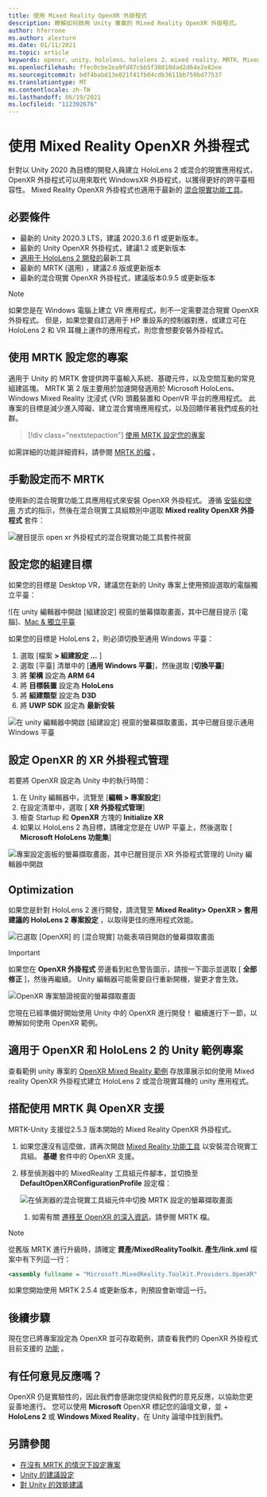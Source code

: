 ```yaml
---
title: 使用 Mixed Reality OpenXR 外掛程式
description: 瞭解如何啟用 Unity 專案的 Mixed Reality OpenXR 外掛程式。
author: hferrone
ms.author: alexturn
ms.date: 01/11/2021
ms.topic: article
keywords: openxr、unity、hololens、hololens 2、mixed reality、MRTK、Mixed Reality 工具組、增強的現實、虛擬實境、混合現實耳機、學習、教學課程、快速入門
ms.openlocfilehash: ffec0cbe2ea9fd87cbb5f38010dad2d64e2e82ee
ms.sourcegitcommit: bdf4babd13e021f41fb04cdb3611bb759bd77537
ms.translationtype: MT
ms.contentlocale: zh-TW
ms.lasthandoff: 06/19/2021
ms.locfileid: "112392676"
---
```

# <a name="using-the-mixed-reality-openxr-plugin"></a>使用 Mixed Reality OpenXR 外掛程式

針對以 Unity 2020 為目標的開發人員建立 HoloLens 2 或混合的現實應用程式，OpenXR 外掛程式可以用來取代 WindowsXR 外掛程式，以獲得更好的跨平臺相容性。  Mixed Reality OpenXR 外掛程式也適用于最新的 [混合現實功能工具](welcome-to-mr-feature-tool.md)。

## <a name="prerequisites"></a>必要條件

* 最新的 Unity 2020.3 LTS，建議 2020.3.6 f1 或更新版本。
* 最新的 Unity OpenXR 外掛程式，建議1.2 或更新版本
* [適用于 HoloLens 2 開發的](/windows/mixed-reality/develop/install-the-tools?tabs=unity#installation-checklist)最新工具
* 最新的 MRTK (選用) ，建議2.6 版或更新版本
* 最新的混合現實 OpenXR 外掛程式，建議版本0.9.5 或更新版本

> [!NOTE]
> 如果您是在 Windows 電腦上建立 VR 應用程式，則不一定需要混合現實 OpenXR 外掛程式。 但是，如果您要自訂適用于 HP 重設系的控制器對應，或建立可在 HoloLens 2 和 VR 耳機上運作的應用程式，則您會想要安裝外掛程式。

## <a name="setting-up-your-project-with-mrtk"></a>使用 MRTK 設定您的專案

適用于 Unity 的 MRTK 會提供跨平臺輸入系統、基礎元件，以及空間互動的常見組建區塊。 MRTK 第 2 版主要用於加速開發適用於 Microsoft HoloLens、Windows Mixed Reality 沈浸式 (VR) 頭戴裝置和 OpenVR 平台的應用程式。 此專案的目標是減少進入障礙、建立混合實境應用程式，以及回饋伴著我們成長的社群。

> [!div class="nextstepaction"]
> [使用 MRTK 設定您的專案](/windows/mixed-reality/develop/unity/tutorials/mr-learning-base-02?tabs=openxr)

如需詳細的功能詳細資料，請參閱 [MRTK 的檔](/windows/mixed-reality/mrtk-unity) 。

## <a name="manual-setup-without-mrtk"></a>手動設定而不 MRTK

使用新的混合現實功能工具應用程式來安裝 OpenXR 外掛程式。 遵循 [安裝和使用](welcome-to-mr-feature-tool.md) 方式的指示，然後在混合現實工具組類別中選取 **Mixed reality OpenXR 外掛程式** 套件：

![醒目提示 open xr 外掛程式的混合現實功能工具套件視窗](images/feature-tool-openxr.png)

## <a name="setting-your-build-target"></a>設定您的組建目標

如果您的目標是 Desktop VR，建議您在新的 Unity 專案上使用預設選取的電腦獨立平臺：

![在 unity 編輯器中開啟 [組建設定] 視窗的螢幕擷取畫面，其中已醒目提示 [電腦]、[Mac & 獨立平臺](images/wmr-config-img-3.png)

如果您的目標是 HoloLens 2，則必須切換至通用 Windows 平臺：

1. 選取 [檔案 **> 組建設定 ...** ]
2. 選取 [平臺] 清單中的 [**通用 Windows 平臺**]，然後選取 [**切換平臺**]
3. 將 **架構** 設定為 **ARM 64**
4. 將 **目標裝置** 設定為 **HoloLens**
5. 將 **組建類型** 設定為 **D3D**
6. 將 **UWP SDK** 設定為 **最新安裝**

![在 unity 編輯器中開啟 [組建設定] 視窗的螢幕擷取畫面，其中已醒目提示通用 Windows 平臺](images/wmr-config-img-4.png)

## <a name="configuring-xr-plugin-management-for-openxr"></a>設定 OpenXR 的 XR 外掛程式管理

若要將 OpenXR 設定為 Unity 中的執行時間：

1. 在 Unity 編輯器中，流覽至 [**編輯 > 專案設定**]
2. 在設定清單中，選取 [ **XR 外掛程式管理**]
3. 檢查 Startup 和 **OpenXR** 方塊的 **Initialize XR**
4. 如果以 HoloLens 2 為目標，請確定您是在 UWP 平臺上，然後選取 [ **Microsoft HoloLens 功能集**]

![專案設定面板的螢幕擷取畫面，其中已醒目提示 XR 外掛程式管理的 Unity 編輯器中開啟](images/openxr-img-05.png)

## <a name="optimization"></a>Optimization

如果您是針對 HoloLens 2 進行開發，請流覽至 **Mixed Reality> OpenXR > 套用建議的 HoloLens 2 專案設定** ，以取得更佳的應用程式效能。

![已選取 [OpenXR] 的 [混合現實] 功能表項目開啟的螢幕擷取畫面](images/openxr-img-08.png)

> [!IMPORTANT]
> 如果您在 **OpenXR 外掛程式** 旁邊看到紅色警告圖示，請按一下圖示並選取 [ **全部修正** ]，然後再繼續。 Unity 編輯器可能需要自行重新開機，變更才會生效。

![OpenXR 專案驗證視窗的螢幕擷取畫面](images/openxr-img-06.png)

您現在已經準備好開始使用 Unity 中的 OpenXR 進行開發！  繼續進行下一節，以瞭解如何使用 OpenXR 範例。

## <a name="unity-sample-projects-for-openxr-and-hololens-2"></a>適用于 OpenXR 和 HoloLens 2 的 Unity 範例專案

查看範例 unity 專案的 [OpenXR Mixed Reality 範例](https://github.com/microsoft/OpenXR-Unity-MixedReality-Samples) 存放庫展示如何使用 Mixed reality OpenXR 外掛程式建立 HoloLens 2 或混合現實耳機的 unity 應用程式。

## <a name="using-mrtk-with-openxr-support"></a>搭配使用 MRTK 與 OpenXR 支援

MRTK-Unity 支援從2.5.3 版本開始的 Mixed Reality OpenXR 外掛程式。

1. 如果您還沒有這麼做，請再次開啟 [Mixed Reality 功能工具](welcome-to-mr-feature-tool.md) 以安裝混合現實工具組。 **基礎** 套件中的 OpenXR 支援。
2. 移至偵測器中的 MixedReality 工具組元件腳本，並切換至 **DefaultOpenXRConfigurationProfile** 設定檔：

    ![在偵測器的混合現實工具組元件中切換 MRTK 設定的螢幕擷取畫面](images/openxr-img-11.png)

    1. 如需有關 [遷移至 OpenXR 的深入資訊](/windows/mixed-reality/mrtk-unity/configuration/getting-started-with-mrtk-and-xrsdk#configuring-mrtk-for-the-xr-sdk-pipeline)，請參閱 MRTK 檔。

> [!NOTE]
> 從舊版 MRTK 進行升級時，請確定 **資產/MixedRealityToolkit. 產生/link.xml** 檔案中有下列這一行：
>
> ```xml
> <assembly fullname = "Microsoft.MixedReality.Toolkit.Providers.OpenXR" preserve="all"/>
> ```
>
> 如果您開始使用 MRTK 2.5.4 或更新版本，則預設會新增這一行。

## <a name="next-steps"></a>後續步驟

現在您已將專案設定為 OpenXR 並可存取範例，請查看我們的 OpenXR 外掛程式目前支援的 [功能](openxr-supported-features.md) 。

## <a name="have-feedback"></a>有任何意見反應嗎？

OpenXR 仍是實驗性的，因此我們會感謝您提供給我們的意見反應，以協助您更妥善地進行。 您可以使用 **Microsoft** OpenXR 標記您的論壇文章，並 [](https://aka.ms/unityforums)  +   **HoloLens 2** 或 **Windows Mixed Reality**，在 Unity 論壇中找到我們。

## <a name="see-also"></a>另請參閱

* [在沒有 MRTK 的情況下設定專案](configure-unity-project.md)
* [Unity 的建議設定](recommended-settings-for-unity.md)
* [對 Unity 的效能建議](performance-recommendations-for-unity.md#how-to-profile-with-unity)